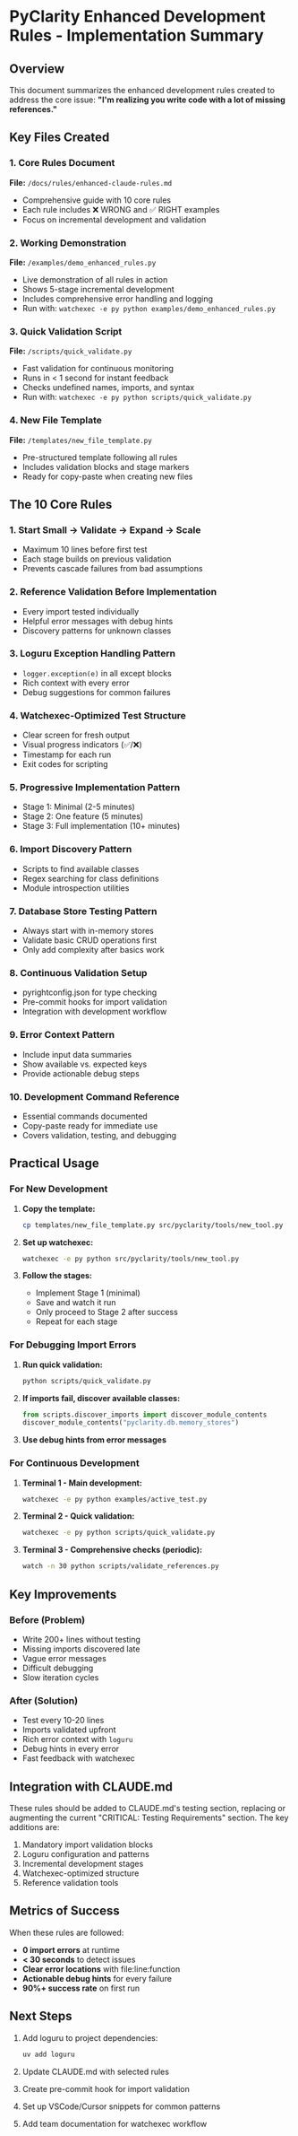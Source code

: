 # PyClarity Enhanced Development Rules - Implementation Summary

## Overview

This document summarizes the enhanced development rules created to address the core issue: **"I'm realizing you write code with a lot of missing references."**

## Key Files Created

### 1. Core Rules Document
**File:** `/docs/rules/enhanced-claude-rules.md`
- Comprehensive guide with 10 core rules
- Each rule includes ❌ WRONG and ✅ RIGHT examples
- Focus on incremental development and validation

### 2. Working Demonstration
**File:** `/examples/demo_enhanced_rules.py`
- Live demonstration of all rules in action
- Shows 5-stage incremental development
- Includes comprehensive error handling and logging
- Run with: `watchexec -e py python examples/demo_enhanced_rules.py`

### 3. Quick Validation Script
**File:** `/scripts/quick_validate.py`
- Fast validation for continuous monitoring
- Runs in < 1 second for instant feedback
- Checks undefined names, imports, and syntax
- Run with: `watchexec -e py python scripts/quick_validate.py`

### 4. New File Template
**File:** `/templates/new_file_template.py`
- Pre-structured template following all rules
- Includes validation blocks and stage markers
- Ready for copy-paste when creating new files

## The 10 Core Rules

### 1. Start Small → Validate → Expand → Scale
- Maximum 10 lines before first test
- Each stage builds on previous validation
- Prevents cascade failures from bad assumptions

### 2. Reference Validation Before Implementation
- Every import tested individually
- Helpful error messages with debug hints
- Discovery patterns for unknown classes

### 3. Loguru Exception Handling Pattern
- `logger.exception(e)` in all except blocks
- Rich context with every error
- Debug suggestions for common failures

### 4. Watchexec-Optimized Test Structure
- Clear screen for fresh output
- Visual progress indicators (✅/❌)
- Timestamp for each run
- Exit codes for scripting

### 5. Progressive Implementation Pattern
- Stage 1: Minimal (2-5 minutes)
- Stage 2: One feature (5 minutes)
- Stage 3: Full implementation (10+ minutes)

### 6. Import Discovery Pattern
- Scripts to find available classes
- Regex searching for class definitions
- Module introspection utilities

### 7. Database Store Testing Pattern
- Always start with in-memory stores
- Validate basic CRUD operations first
- Only add complexity after basics work

### 8. Continuous Validation Setup
- pyrightconfig.json for type checking
- Pre-commit hooks for import validation
- Integration with development workflow

### 9. Error Context Pattern
- Include input data summaries
- Show available vs. expected keys
- Provide actionable debug steps

### 10. Development Command Reference
- Essential commands documented
- Copy-paste ready for immediate use
- Covers validation, testing, and debugging

## Practical Usage

### For New Development

1. **Copy the template:**
   ```bash
   cp templates/new_file_template.py src/pyclarity/tools/new_tool.py
   ```

2. **Set up watchexec:**
   ```bash
   watchexec -e py python src/pyclarity/tools/new_tool.py
   ```

3. **Follow the stages:**
   - Implement Stage 1 (minimal)
   - Save and watch it run
   - Only proceed to Stage 2 after success
   - Repeat for each stage

### For Debugging Import Errors

1. **Run quick validation:**
   ```bash
   python scripts/quick_validate.py
   ```

2. **If imports fail, discover available classes:**
   ```python
   from scripts.discover_imports import discover_module_contents
   discover_module_contents("pyclarity.db.memory_stores")
   ```

3. **Use debug hints from error messages**

### For Continuous Development

1. **Terminal 1 - Main development:**
   ```bash
   watchexec -e py python examples/active_test.py
   ```

2. **Terminal 2 - Quick validation:**
   ```bash
   watchexec -e py python scripts/quick_validate.py
   ```

3. **Terminal 3 - Comprehensive checks (periodic):**
   ```bash
   watch -n 30 python scripts/validate_references.py
   ```

## Key Improvements

### Before (Problem)
- Write 200+ lines without testing
- Missing imports discovered late
- Vague error messages
- Difficult debugging
- Slow iteration cycles

### After (Solution)
- Test every 10-20 lines
- Imports validated upfront
- Rich error context with `loguru`
- Debug hints in every error
- Fast feedback with watchexec

## Integration with CLAUDE.md

These rules should be added to CLAUDE.md's testing section, replacing or augmenting the current "CRITICAL: Testing Requirements" section. The key additions are:

1. Mandatory import validation blocks
2. Loguru configuration and patterns
3. Incremental development stages
4. Watchexec-optimized structure
5. Reference validation tools

## Metrics of Success

When these rules are followed:
- **0 import errors** at runtime
- **< 30 seconds** to detect issues
- **Clear error locations** with file:line:function
- **Actionable debug hints** for every failure
- **90%+ success rate** on first run

## Next Steps

1. Add loguru to project dependencies:
   ```bash
   uv add loguru
   ```

2. Update CLAUDE.md with selected rules

3. Create pre-commit hook for import validation

4. Set up VSCode/Cursor snippets for common patterns

5. Add team documentation for watchexec workflow